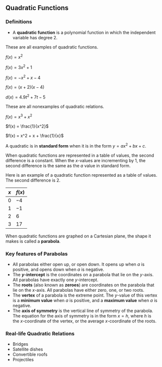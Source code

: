 Quadratic Functions
-------

### Definitions

* A **quadratic function** is a polynomial function in which the independent variable has degree 2.

These are all examples of quadratic functions.

$f(x) = x^2$

$f(x) = 3x^2 + 1$

$f(x) = -x^2 + x - 4$

$f(x) = (x + 2)(x - 4)$

$d(x) = 4.9t^2 + 7t - 5$

These are all nonexamples of quadratic relations.

$f(x) = x^3 + x^2$ 

$f(x) = \frac{1}{x^2}$

$f(x) = x^2 + x + \frac{1}{x}$


A quadratic is in **standard form** when it is in the form $y = ax^2 + bx + c$.

When quadratic functions are represented in a table of values, the second difference is a constant. When the $x$-values are incrementing by 1, the second difference is the same as the $a$ value in standard form.

Here is an example of a quadratic function represented as a table of values. The second difference is 2.

| $x$ | $f(x)$ |
| --- | --- |
| 0 | $-4$ |
| 1 | $-1$ |
| 2 | 6 |
| 3 | $17$ |

When quadratic functions are graphed on a Cartesian plane, the shape it makes is called a **parabola**.


### Key features of Parabolas 
* All parabolas either open up, or open down. It opens up when $a$ is positive, and opens down when $a$ is negative.
* The **$y$-intercept** is the coordinates on a parabola that lie on the $y$-axis. All parabolas have exactly one $y$-intercept.
* The **roots** (also known as **zeroes**) are coordinates on the parabola that lie on the $x$-axis. All parabolas have either zero, one, or two roots. 
* The **vertex** of a parabola is the extreme point. The $y$-value of this vertex is a **minimum value** when $a$ is positive, and a **maximum value** when $a$ is negative. 
* The **axis of symmetry** is the vertical line of symmetry of the parabola. The equation for the axis of symmetry is in the form $x = h$, where $h$ is the $x$-coordinate of the vertex, or the average $x$-coordinate of the roots.


### Real-life Quadratic Relations
* Bridges
* Satellite dishes
* Convertible roofs
* Projectiles